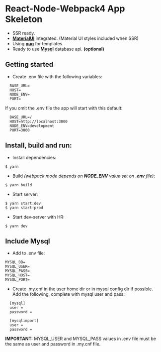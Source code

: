 # React-Node-Webpack4 App Skeleton

- SSR ready.
- **[MaterialUI](https://material-ui.com/getting-started/usage/)** integrated. (Material UI styles included when SSR)
- Using **[pug](https://pugjs.org/api/getting-started.html)** for templates.
- Ready to use **[Mysql](https://dev.mysql.com/doc/refman/8.0/en/)** database api. **(optional)**
  

  
## Getting started

- Create .env file with the following variables:

```
  BASE_URL=
  HOST=
  NODE_ENV=
  PORT=
```

If you omit the .env file the app will start with this default:


```
  BASE_URL=/
  HOST=http://localhost:3000
  NODE_ENV=development
  PORT=3000
```
  

  
## Install, build and run:

- Install dependencies:

```
$ yarn
```

- Build *(webpack mode depends on **NODE_ENV** value set on **.env** file)*:

```
$ yarn build
```

- Start server:

```
$ yarn start:dev
$ yarn start:prod
```

- Start dev-server with HR:

```
$ yarn dev
```
  
  
  
## Include Mysql

- Add to .env file:

```
MYSQL_DB=
MYSQL_USER=
MYSQL_PASS=
MYSQL_HOST=
MYSQL_PORT=
```

- Create .my.cnf in the user home dir or in mysql config dir if possible. Add the following, complete with mysql user and pass:

```
  [mysql]
  user =
  password =

  [mysqlimport]
  user =
  password =
```
  
**IMPORTANT:** MYSQL_USER and MYSQL_PASS values in .env file must be the same as user and password in .my.cnf file.
